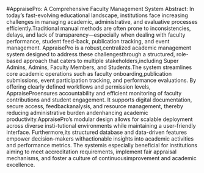 #AppraisePro: A Comprehensive Faculty Management System
Abstract: In today’s fast-evolving educational landscape, institutions face increasing challenges in managing academic, administrative, and evaluative processes efficiently.Traditional manual methods are often 
prone to inconsistencies, delays, and lack of transparency—especially when dealing with faculty performance, student feed-back, publication tracking, and event management. AppraisePro is a robust,centralized academic
management system designed to address these challengesthrough a structured, role-based approach that caters to multiple stakeholders,including Super Admins, Admins, Faculty Members, and Students.The system streamlines
core academic operations such as faculty onboarding,publication submissions, event participation tracking, and performance evaluations. By offering clearly defined workflows and permission levels, AppraiseProensures 
accountability and efficient monitoring of faculty contributions and student engagement. It supports digital documentation, secure access, feedbackanalysis, and resource management, thereby reducing administrative 
burden andenhancing academic productivity.AppraisePro’s modular design allows for scalable deployment across diverse insti-tutional environments while maintaining a user-friendly interface. Furthermore,its structured 
database and data-driven features empower decision-makers withactionable insights into academic activities and performance metrics. The systemis especially beneficial for institutions aiming to meet accreditation 
requirements, implement fair appraisal mechanisms, and foster a culture of continuousimprovement and academic excellence.
